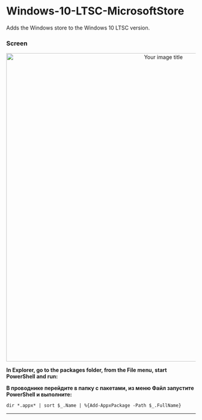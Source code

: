 # Windows-10-LTSC-MicrosoftStore
Adds the Windows store to the Windows 10 LTSC version.

### Screen
<p align="center">
<img src="https://i.imgur.com/DLK5Z0Y.jpg" alt="Your image title" width="820"/>
</p>

**In Explorer, go to the packages folder, from the File menu, start PowerShell and run:**

**В проводнике перейдите в папку с пакетами, из меню Файл запустите PowerShell и выполните:**
```
dir *.appx* | sort $_.Name | %{Add-AppxPackage -Path $_.FullName}
```
---
